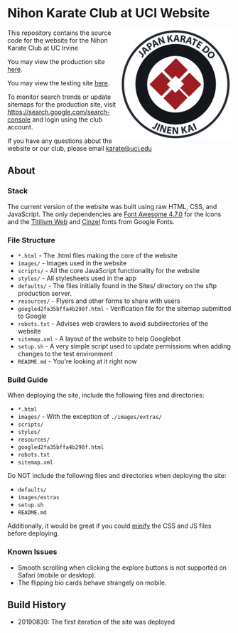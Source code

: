 # Nihon Karate Club at UCI Website

<img src="images/logo.png" width="250px" style="float: right;">

This repository contains the source code for the website for the Nihon Karate Club at UC Irvine

You may view the production site [here](https://www.clubs.uci.edu/karate).

You may view the testing site [here](https://www.ics.uci.edu/~aditeshk/nihon-karate-website/).

To monitor search trends or update sitemaps for the production site, visit <https://search.google.com/search-console> and login using the club account.

If you have any questions about the website or our club, please email <karate@uci.edu>

## About 
### **Stack**
The current version of the website was built using raw HTML, CSS, and JavaScript.
The only dependencies are [Font Awesome 4.7.0](https://cdnjs.cloudflare.com/ajax/libs/font-awesome/4.7.0/css/font-awesome.min.css) for the icons and the [Titilium Web](https://fonts.googleapis.com/css?family=Titillium+Web&display=swap) and [Cinzel](https://fonts.googleapis.com/css?family=Cinzel&display=swap) fonts from Google Fonts.

### **File Structure**
* `*.html` - The .html files making the core of the website
* `images/` - Images used in the website
* `scripts/` - All the core JavaScript functionality for the website
* `styles/` - All stylesheets used in the app
* `defaults/` - The files initially found in the Sites/ directory on the sftp production server.
* `resources/` - Flyers and other forms to share with users
* `googled2fa35bffa4b298f.html` - Verification file for the sitemap submitted to Google
* `robots.txt` - Advises web crawlers to avoid subdirectories of the website
* `sitemap.xml` - A layout of the website to help Googlebot
* `setup.sh` - A very simple script used to update permissions when adding changes to the test environment
* `README.md` - You're looking at it right now

### **Build Guide**
When deploying the site, include the following files and directories: 
* `*.html`
* `images/` - With the exception of `./images/extras/`
* `scripts/`
* `styles/`
* `resources/`
* `googled2fa35bffa4b298f.html`
* `robots.txt`
* `sitemap.xml`

Do NOT include the following files and directories when deploying the site:
* `defaults/`
* `images/extras`
* `setup.sh`
* `README.md`

Additionally, it would be great if you could [minify](https://www.minifier.org) the CSS and JS files before deploying.

### **Known Issues**
- Smooth scrolling when clicking the explore buttons is not supported on Safari (mobile or desktop).
- The flipping bio cards behave strangely on mobile.

## Build History
- 20190830: The first iteration of the site was deployed